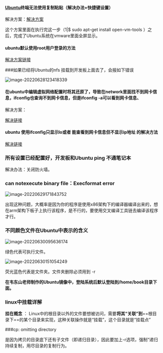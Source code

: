 #### [Ubuntu](https://so.csdn.net/so/search?q=Ubuntu&spm=1001.2101.3001.7020)终端无法使用复制粘贴（解决办法+快捷键设置）

解决方案：[解决方案]([Ubuntu](https://so.csdn.net/so/search?q=Ubuntu&spm=1001.2101.3001.7020)终端无法使用复制粘贴（解决办法+快捷键设置）)

这个方案里面在执行完这一步（1|$  sudo apt-get install open-vm-tools ）之后，完成了Ubuntu系统在vmware里面全屏显示。



#### ubuntu默认使用root用户登录的方法

[解决方案链接](http://t.csdn.cn/8QsLi)



###如果已经将Ubuntu的nfs  挂载到开发板上面去了，会报如下错误

![image-20220628123418339](C:\Users\tianfuqiang\AppData\Roaming\Typora\typora-user-images\image-20220628123418339.png)

#### 在ubuntu中编辑虚拟网络配置时将其还原了，导致在network里面找不到网卡信息，ifconfig也查询不到网卡信息，但是ifconfig -a可以看到网卡信息、

解决方案：

[解决链接](http://t.csdn.cn/wrw8w)



#### ubuntu  使用ifconfig只显示lo或者 能查看到网卡信息但不显示ip地址 的解决方法

[解决链接](https://blog.csdn.net/u012082566/article/details/122665702)



### 所有设置已经配置好，开发板和Ubuntu   ping  不通笔记本   

解决办法：关闭防火墙。



### can notexecute binary file：Execformat error

![image-20220629171843752](C:\Users\tianfuqiang\AppData\Roaming\Typora\typora-user-images\image-20220629171843752.png)

出现这种问题，大概率是因为你的程序是使用x86架构下的编译器编译出来的，想在arm架构下板子上执行该程序，是不行的，要使用交叉编译工具链去编译该程序才行。



### 不同颜色文件在Ubuntu中表示的含义

![image-20220630095636174](C:\Users\tianfuqiang\AppData\Roaming\Typora\typora-user-images\image-20220630095636174.png)

绿色代表可执行文件。

![image-20220630151054249](C:\Users\tianfuqiang\AppData\Roaming\Typora\typora-user-images\image-20220630151054249.png)

荧光蓝色代表是文件夹。文件夹删除必须用到   -r





**在韦东山老师制作的Ubuntu镜像中，登陆系统后默认登陆到/home/book目录下面。**



### linux中挂载详解

**挂在概念** ：  Linux中的根目录以外的文件要想被访问，需要**将其“关联”到**==根目录下==的某个目录来实现，这种关联操作就是“挂载”，这个目录就是“挂载点”



###cp: omitting directory

是因为拷贝的目录底下还有子文件（即递归目录），因此要加上-r选项，强制“递归持续复制，用尽目录的复制行为。





